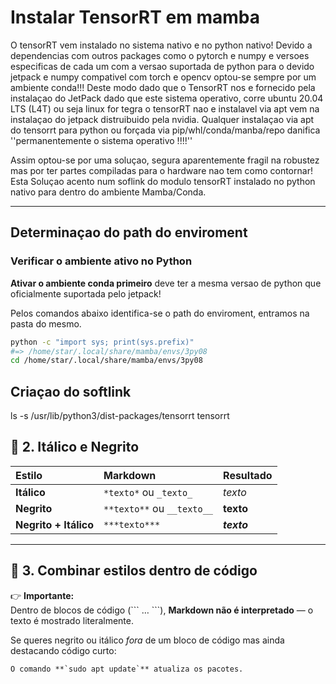 # Instalar TensorRT em mamba

O tensorRT vem instalado no sistema nativo e no python nativo! Devido a dependencias com outros packages como o pytorch e numpy e versoes especificas de cada um com a versao suportada de python para o devido jetpack e numpy compativel com torch e opencv optou-se sempre por um ambiente conda!!!
Deste modo dado que o TensorRT nos e fornecido pela instalaçao do JetPack dado que este sistema operativo, corre ubuntu 20.04 LTS (L4T) ou seja linux for tegra o tensorRT nao e instalavel via apt vem na instalaçao do jetpack distruibuido pela nvidia.
Qualquer instalaçao via apt do tensorrt para python ou forçada via pip/whl/conda/manba/repo danifica ''permanentemente o sistema operativo !!!!''

Assim optou-se por uma soluçao, segura aparentemente fragil na robustez mas por ter partes compiladas para o hardware nao tem como contornar!
Esta Soluçao acento num soflink do modulo tensorRT instalado no python nativo para dentro do ambiente Mamba/Conda.

---

## Determinaçao do path do enviroment
### Verificar o ambiente ativo no Python
**Ativar o ambiente conda primeiro** deve ter a mesma versao de python que oficialmente suportada pelo jetpack!

Pelos comandos abaixo identifica-se o path do enviroment, entramos na pasta do mesmo.
```bash
python -c "import sys; print(sys.prefix)"
#=> /home/star/.local/share/mamba/envs/3py08
cd /home/star/.local/share/mamba/envs/3py08
```

## Criaçao do softlink

ls -s /usr/lib/python3/dist-packages/tensorrt tensorrt

## 🔹 2. Itálico e Negrito

| Estilo | Markdown | Resultado |
|:-------|:----------|:-----------|
| **Itálico** | `*texto*` ou `_texto_` | *texto* |
| **Negrito** | `**texto**` ou `__texto__` | **texto** |
| **Negrito + Itálico** | `***texto***` | ***texto*** |

---

## 🔹 3. Combinar estilos dentro de código

👉 **Importante:**  
Dentro de blocos de código (\`\`\` … \`\`\`), **Markdown não é interpretado** — o texto é mostrado literalmente.  

Se queres negrito ou itálico *fora* de um bloco de código mas ainda destacando código curto:
```md
O comando **`sudo apt update`** atualiza os pacotes.
